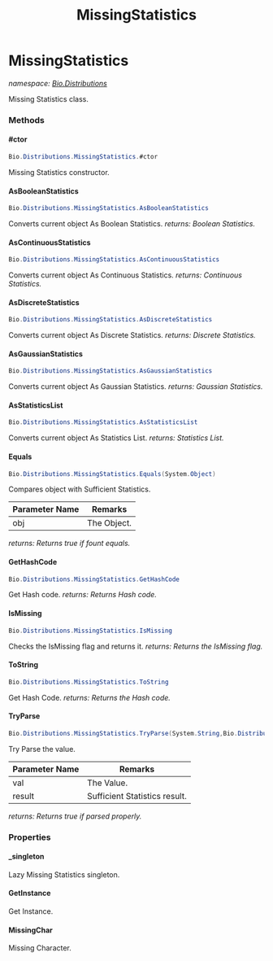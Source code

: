 ﻿---
title: MissingStatistics
---

# MissingStatistics
_namespace: [Bio.Distributions](N-Bio.Distributions.html)_

Missing Statistics class.

### Methods

#### #ctor
```csharp
Bio.Distributions.MissingStatistics.#ctor
```
Missing Statistics constructor.

#### AsBooleanStatistics
```csharp
Bio.Distributions.MissingStatistics.AsBooleanStatistics
```
Converts current object As Boolean Statistics.
_returns: Boolean Statistics._

#### AsContinuousStatistics
```csharp
Bio.Distributions.MissingStatistics.AsContinuousStatistics
```
Converts current object As Continuous Statistics.
_returns: Continuous Statistics._

#### AsDiscreteStatistics
```csharp
Bio.Distributions.MissingStatistics.AsDiscreteStatistics
```
Converts current object As Discrete Statistics.
_returns: Discrete Statistics._

#### AsGaussianStatistics
```csharp
Bio.Distributions.MissingStatistics.AsGaussianStatistics
```
Converts current object As Gaussian Statistics.
_returns: Gaussian Statistics._

#### AsStatisticsList
```csharp
Bio.Distributions.MissingStatistics.AsStatisticsList
```
Converts current object As Statistics List.
_returns: Statistics List._

#### Equals
```csharp
Bio.Distributions.MissingStatistics.Equals(System.Object)
```
Compares object with Sufficient Statistics.

|Parameter Name|Remarks|
|--------------|-------|
|obj|The Object.|

_returns: Returns true if fount equals._

#### GetHashCode
```csharp
Bio.Distributions.MissingStatistics.GetHashCode
```
Get Hash code.
_returns: Returns Hash code._

#### IsMissing
```csharp
Bio.Distributions.MissingStatistics.IsMissing
```
Checks the IsMissing flag and returns it.
_returns: Returns the IsMissing flag._

#### ToString
```csharp
Bio.Distributions.MissingStatistics.ToString
```
Get Hash Code.
_returns: Returns the Hash code._

#### TryParse
```csharp
Bio.Distributions.MissingStatistics.TryParse(System.String,Bio.Distributions.SufficientStatistics@)
```
Try Parse the value.

|Parameter Name|Remarks|
|--------------|-------|
|val|The Value.|
|result|Sufficient Statistics result.|

_returns: Returns true if parsed properly._



### Properties

#### _singleton
Lazy Missing Statistics singleton.
#### GetInstance
Get Instance.
#### MissingChar
Missing Character.

